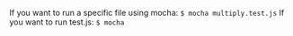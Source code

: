 If you want to run a specific file using mocha:
`
$ mocha multiply.test.js
`
If you want to run test.js:
`
$ mocha
`
